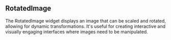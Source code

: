 ## RotatedImage
The RotatedImage widget displays an image that can be scaled and rotated, allowing for dynamic transformations. It's useful for creating interactive and visually engaging interfaces where images need to be manipulated.